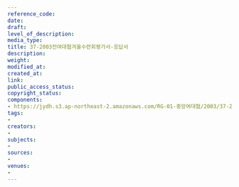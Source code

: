 ```yaml
---
reference_code: 
date: 
draft: 
level_of_description: 
media_type: 
title: 37-2003전여대협겨울수련회평가서-응답서
description: 
weight: 
modified_at: 
created_at: 
link: 
public_access_status: 
copyright_status: 
components:
- https://jydh.s3.ap-northeast-2.amazonaws.com/RG-01-중앙여대협/2003/37-2003전여대협겨울수련회평가서-응답서.pdf
tags:
- 
creators:
- 
subjects:
- 
sources:
- 
venues:
- 
---
```

